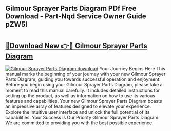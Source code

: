 ## Gilmour Sprayer Parts Diagram PDf Free Download - Part-Nqd Service Owner Guide pZW5l

# <h2><a href="http://dfskmp.blite.top/?on=Gilmour+Sprayer+Parts+Diagram">🔗Download New 👉🔴 Gilmour Sprayer Parts Diagram</a></h2>

[![Gilmour Sprayer Parts Diagram download](https://i.imgur.com/lujVjoI.png)](http://dfskmp.blite.top/?on=Gilmour+Sprayer+Parts+Diagram)
Your Journey Begins Here This manual marks the beginning of your journey with your new Gilmour Sprayer Parts Diagram, guiding you towards successful operation and enjoyment. Before you begin using your Gilmour Sprayer Parts Diagram, please take a moment to read this manual carefully. It includes detailed instructions for setting up the product, as well as information on how to use its various features and capabilities. Your new Gilmour Sprayer Parts Diagram boasts an impressive array of features designed to elevate your experience. Explore the intuitive user interface and unlock the full potential of its capabilities. Your Success is Our Priority Gilmour Sprayer Parts Diagram. We are committed to providing you with the best possible experience.
